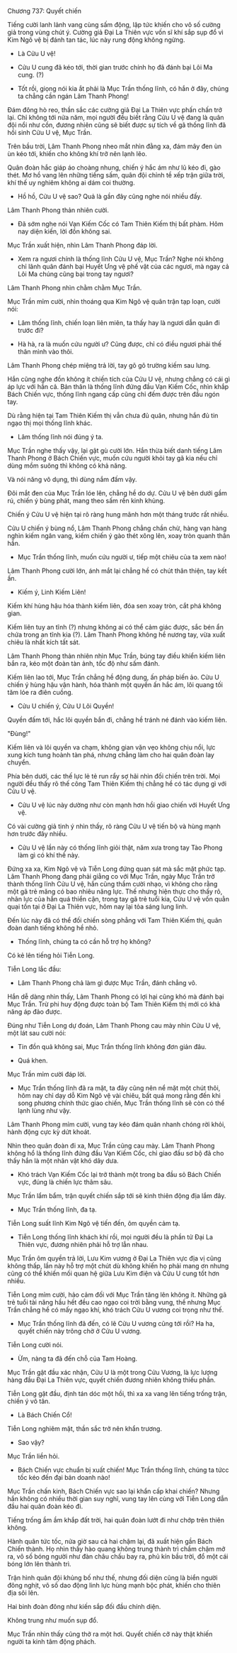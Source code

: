 




Chương 737: Quyết chiến


Tiếng cười lanh lảnh vang cùng sấm động, lập tức khiến cho vô số cường giả trong vùng chút ý. Cường giả Đại La Thiên vực vốn sĩ khí sắp sụp đổ vì Kim Ngô vệ bị đánh tan tác, lúc này rung động không ngừng.

- Là Cửu U vệ!

- Cửu U cung đã kéo tới, thời gian trước chính họ đã đánh bại Lôi Ma cung. (?)

- Tốt rồi, giọng nói kia ắt phải là Mục Trần thống lĩnh, có hắn ở đây, chúng ta chẳng cần ngán Lâm Thanh Phong!

Đám đông hò reo, thần sắc các cường giả Đại La Thiên vực phấn chấn trở lại. Chỉ không tới nửa năm, mọi người đều biết rằng Cửu U vệ đang là quân đội nổi như cồn, đương nhiên cũng sẽ biết được sự tích về gã thống lĩnh đã hồi sinh Cửu U vệ, Mục Trần.

Trên bầu trời, Lâm Thanh Phong nheo mắt nhìn đằng xa, đám mây đen ùn ùn kéo tới, khiến cho không khí trở nên lạnh lẽo.

Quân đoàn hắc giáp áo choàng nhung, chiến ý hắc ám như lũ kéo đi, gào thét. Mơ hồ vang lên những tiếng sấm, quân đội chỉnh tề xếp trận giữa trời, khí thế uy nghiêm không ai dám coi thường.

- Hồ hồ, Cửu U vệ sao? Quả là gần đây cũng nghe nói nhiều đấy.

Lâm Thanh Phong thản nhiên cười.

- Đã sớm nghe nói Vạn Kiếm Cốc có Tam Thiên Kiếm thị bất phàm. Hôm nay diện kiến, lời đồn không sai.

Mục Trần xuất hiện, nhìn Lâm Thanh Phong đáp lời.

- Xem ra ngươi chính là thống lĩnh Cửu U vệ, Mục Trần? Nghe nói không chỉ lãnh quân đánh bại Huyết Ưng vệ phế vật của các ngươi, mà ngay cả Lôi Ma chúng cũng bại trong tay ngươi?

Lâm Thanh Phong nhìn chằm chằm Mục Trần.

Mục Trần mỉm cười, nhìn thoáng qua Kim Ngô vệ quân trận tạp loạn, cười nói:

- Lâm thống lĩnh, chiến loạn liên miên, ta thấy hay là ngươi dẫn quân đi trước đi?

- Hà hà, ra là muốn cứu người ư? Cũng được, chỉ có điều ngươi phải thế thân mình vào thôi.

Lâm Thanh Phong chép miệng trả lời, tay gõ gõ trường kiếm sau lưng.

Hắn cũng nghe đồn không ít chiến tích của Cửu U vệ, nhưng chẳng có cái gì áp lực với hắn cả. Bản thân là thống lĩnh đứng đầu Vạn Kiếm Cốc, nhìn khắp Bách Chiến vực, thống lĩnh ngang cấp cũng chỉ đếm được trên đầu ngón tay.

Dù rằng hiện tại Tam Thiên Kiếm thị vẫn chưa đủ quân, nhưng hắn đủ tin ngạo thị mọi thống lĩnh khác.

- Lâm thống lĩnh nói đúng ý ta.

Mục Trần nghe thấy vậy, lại gật gù cười lớn. Hắn thừa biết danh tiếng Lâm Thanh Phong ở Bách Chiến vực, muốn cứu người khỏi tay gã kia nếu chỉ dùng mồm suông thì không có khả năng.

Và nói năng vô dụng, thì dùng nắm đấm vậy.

Đôi mắt đen của Mục Trần lóe lên, chẳng hề do dự. Cửu U vệ bên dưới gầm rú, chiến ý bùng phát, mang theo sấm rền kinh khủng.

Chiến ý Cửu U vệ hiện tại rõ ràng hung mãnh hơn một tháng trước rất nhiều.

Cửu U chiến ý bùng nổ, Lâm Thanh Phong chẳng chần chừ, hàng vạn hàng nghìn kiếm ngân vang, kiếm chiến ý gào thét xông lên, xoay tròn quanh thân hắn.

- Mục Trần thống lĩnh, muốn cứu người ư, tiếp một chiêu của ta xem nào!

Lâm Thanh Phong cười lớn, ánh mắt lại chẳng hề có chút thân thiện, tay kết ấn.

- Kiếm ý, Linh Kiếm Liên!

Kiếm khí hùng hậu hóa thành kiếm liên, đóa sen xoay tròn, cắt phá không gian.

Kiếm liên tuy an tĩnh (?) nhưng không ai có thể cảm giác được, sắc bén ẩn chứa trong an tĩnh kia (?). Lâm Thanh Phong không hề nương tay, vừa xuất chiêu là nhất kích tất sát.

Lâm Thanh Phong thản nhiên nhìn Mục Trần, búng tay điều khiển kiếm liên bắn ra, kéo một đoàn tàn ảnh, tốc độ như sấm đánh.

Kiếm liên lao tới, Mục Trần chẳng hề động dung, ấn pháp biến ảo. Cửu U chiến ý hùng hậu vận hành, hóa thành một quyền ấn hắc ám, lôi quang tối tăm lóe ra điên cuồng.

- Cửu U chiến ý, Cửu U Lôi Quyền!

Quyền đấm tới, hắc lôi quyền bắn đi, chẳng hề tránh né đánh vào kiếm liên.

"Đùng!"

Kiếm liên và lôi quyền va chạm, không gian vặn vẹo không chịu nổi, lực xung kích tung hoành tàn phá, nhưng chẳng làm cho hai quân đoàn lay chuyển.

Phía bên dưới, các thế lực lẻ tẻ run rẩy sợ hãi nhìn đối chiến trên trời. Mọi người đều thấy rõ thế công Tam Thiên Kiếm thị chẳng hề có tác dụng gì với Cửu U vệ.

- Cửu U vệ lúc này dường như còn mạnh hơn hồi giao chiến với Huyết Ưng vệ.

Có vài cường giả tinh ý nhìn thấy, rõ ràng Cửu U vệ tiến bộ và hùng mạnh hơn trước đây nhiều.

- Cửu U vệ lần này có thống lĩnh giỏi thật, năm xưa trong tay Tào Phong làm gì có khí thế này.

Đứng xa xa, Kim Ngô vệ và Tiễn Long đứng quan sát mà sắc mặt phức tạp. Lâm Thanh Phong đang phải giằng co với Mục Trần, ngày Mục Trần trở thành thống lĩnh Cửu U vệ, hắn cũng thầm cười nhạo, vì không cho rằng một gã trẻ măng có bao nhiêu năng lực. Thế nhưng hiện thực cho thấy rõ, nhãn lực của hắn quá thiển cận, trong tay gã trẻ tuổi kia, Cửu U vệ vốn quằn quại tồn tại ở Đại La Thiên vực, hôm nay lại tỏa sáng lung linh.

Đến lúc này đã có thể đối chiến sòng phẳng với Tam Thiên Kiếm thị, quân đoàn danh tiếng không hề nhỏ.

- Thống lĩnh, chúng ta có cần hỗ trợ họ không?

Có kẻ lên tiếng hỏi Tiễn Long.

Tiễn Long lắc đầu:

- Lâm Thanh Phong chả làm gì được Mục Trần, đánh chẳng vô.

Hắn dễ dàng nhìn thấy, Lâm Thanh Phong có lợi hại cũng khó mà đánh bại Mục Trần. Trừ phi huy động được toàn bộ Tam Thiên Kiếm thị mới có khả năng áp đảo được.

Đúng như Tiễn Long dự đoán, Lâm Thanh Phong cau mày nhìn Cửu U vệ, một lát sau cười nói:

- Tin đồn quả không sai, Mục Trần thống lĩnh không đơn giản đâu.

- Quá khen.

Mục Trần mỉm cười đáp lời.

- Mục Trần thống lĩnh đã ra mặt, ta đây cũng nên nể mặt một chút thôi, hôm nay chỉ dạy dỗ Kim Ngô vệ vài chiêu, bất quá mong rằng đến khi song phương chính thức giao chiến, Mục Trần thống lĩnh sẽ còn có thể lạnh lùng như vậy.

Lâm Thanh Phong mỉm cười, vung tay kéo đám quân nhanh chóng rời khỏi, hành động cực kỳ dứt khoát.

Nhìn theo quân đoàn đi xa, Mục Trần cũng cau mày. Lâm Thanh Phong không hổ là thống lĩnh đứng đầu Vạn Kiếm Cốc, chỉ giao đấu sơ bộ đã cho thấy hắn là một nhân vật khó dây dưa.

- Khó trách Vạn Kiếm Cốc lại trở thành một trong ba đầu sỏ Bách Chiến vực, đúng là chiến lực thâm sâu.

Mục Trần lẩm bẩm, trận quyết chiến sắp tới sẽ kinh thiên động địa lắm đây.

- Mục Trần thống lĩnh, đa tạ.

Tiễn Long suất lĩnh Kim Ngô vệ tiến đến, ôm quyền cảm tạ.

- Tiễn Long thống lĩnh khách khí rồi, mọi người đều là phần tử Đại La Thiên vực, đương nhiên phải hỗ trợ lẫn nhau.

Mục Trần ôm quyền trả lời, Lưu Kim vương ở Đại La Thiên vực địa vị cũng không thấp, lần này hỗ trợ một chút dù không khiến họ phải mang ơn nhưng cũng có thể khiến mối quan hệ giữa Lưu Kim điện và Cửu U cung tốt hơn nhiều.

Tiễn Long mỉm cười, hảo cảm đối với Mục Trần tăng lên không ít. Những gã trẻ tuổi tài năng hầu hết đều cao ngạo coi trời bằng vung, thế nhưng Mục Trần chẳng hề có mấy ngạo khí, khó trách Cửu U vương coi trọng như thế.

- Mục Trần thống lĩnh đã đến, có lẽ Cửu U vương cũng tới rồi? Ha ha, quyết chiến này trông chờ ở Cửu U vương.

Tiễn Long cười nói.

- Ừm, nàng ta đã đến chỗ của Tam Hoàng.

Mục Trần gật đầu xác nhận, Cửu U là một trong Cửu Vương, là lực lượng hàng đầu Đại La Thiên vực, quyết chiến đương nhiên không thiếu phần.

Tiễn Long gật đầu, định tán dóc một hồi, thì xa xa vang lên tiếng trống trận, chiến ý vô tân.

- Là Bách Chiến Cổ!

Tiễn Long nghiêm mặt, thần sắc trở nên khẩn trương.

- Sao vậy?

Mục Trần liền hỏi.

- Bách Chiến vực chuẩn bị xuất chiến! Mục Trần thống lĩnh, chúng ta tứcc tốc kéo đến đại bản doanh nào!

Mục Trần chấn kinh, Bách Chiến vực sao lại khẩn cấp khai chiến? Nhưng hắn không có nhiều thời gian suy nghĩ, vung tay lên cùng với Tiễn Long dẫn đầu hai quân đoàn kéo đi.

Tiếng trống ầm ầm khắp đất trời, hai quân đoàn lướt đi như chớp trên thiên không.

Hành quân tức tốc, nửa giờ sau cả hai chậm lại, đã xuất hiện gần Bách Chiến thành. Họ nhìn thấy hào quang không trung thành trì chầm chậm mở ra, vô số bóng người như đàn châu chấu bay ra, phủ kín bầu trời, đổ một cái bóng lớn lên thành trì.

Trận hình quân đội khủng bố như thế, nhưng đối diện cũng là biển người đông nghịt, vô số dao động linh lực hùng mạnh bộc phát, khiến cho thiên địa sôi lên.

Hai binh đoàn đông như kiến sắp đối đầu chính diện.

Không trung như muốn sụp đổ.

Mục Trần nhìn thấy cũng thở ra một hơi. Quyết chiến cỡ này thật khiến người ta kinh tâm động phách.




